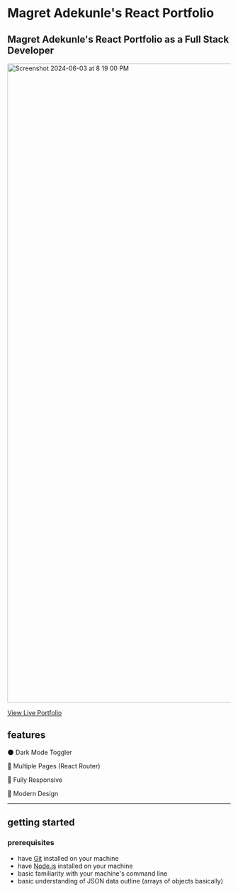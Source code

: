 # Magret Adekunle's React Portfolio

## Magret Adekunle's React Portfolio as a Full Stack Developer

<img width="1440" alt="Screenshot 2024-06-03 at 8 19 00 PM" src="https://github.com/MagretAdekunle/Magret-Adekunle-Portfolio/assets/40001619/1255786a-77d1-4065-9eef-03d552ce166b">


[View Live Portfolio](https://peaceful-rugelach-665507.netlify.app/)

## features

🌑 Dark Mode Toggler

📖 Multiple Pages (React Router)

📱 Fully Responsive

🎨 Modern Design

<!--💡 Perfect Lighthouse Score -->

<!-- ![screenshot of perfect lighthouse score](https://user-images.githubusercontent.com/18350557/179609620-847374a6-23e6-4432-b7a8-181d7d9bf026.png) -->


---

## getting started

### prerequisites

- have [Git](https://git-scm.com/) installed on your machine
- have [Node.js](https://nodejs.org/en/download/) installed on your machine
- basic familiarity with your machine's command line
- basic understanding of JSON data outline (arrays of objects basically)
